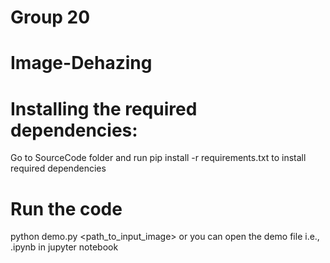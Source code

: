 # Group 20
# Image-Dehazing 

# Installing the required dependencies:
Go to SourceCode folder and run
pip install -r requirements.txt to install required dependencies

# Run the code
python demo.py <path_to_input_image>
 or 
you can open the demo file i.e., .ipynb in jupyter notebook

<!-- # Dataset
https://drive.google.com/drive/folders/1ldEpDVbtUBMcpf-_viaQ1y9qwewZnBxW?usp=sharing

# Output 
https://drive.google.com/drive/folders/1-3BtN_NkpSeBsw3CBbONy2O0Xog4rI1g?usp=sharing -->


